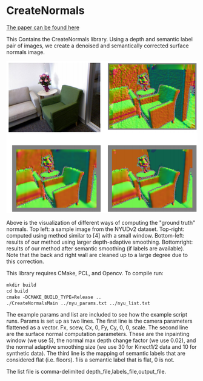 # CreateNormals

[The paper can be found here](https://arxiv.org/abs/1906.06792)


This Contains the CreateNormals library. Using a depth and semantic label pair of images, we create a denoised and semantically corrected surface normals image.

![alt text](https://raw.githubusercontent.com/StevenHickson/CreateNormals/master/example.png)

Above is the visualization of different ways of computing the "ground truth" normals. Top left: a sample image from the
NYUDv2 dataset. Top-right: computed using method similar to [4] with a small window. Bottom-left: results of our
method using larger depth-adaptive smoothing. Bottomright: results of our method after semantic smoothing (if
labels are available). Note that the back and right wall are
cleaned up to a large degree due to this correction.


This library requires CMake, PCL, and Opencv. To compile run:
```
mkdir build
cd build
cmake -DCMAKE_BUILD_TYPE=Release ..
./CreateNormalsMain ../nyu_params.txt ../nyu_list.txt
```

The example params and list are included to see how the example script runs.
Params is set up as two lines. The first line is the camera parameters flattened as a vector. Fx, scew, Cx, 0, Fy, Cy, 0, 0, scale.
The second line are the surface normal computation parameters. These are the inpainting window (we use 5), the normal max depth change factor (we use 0.02), and the normal adaptive smoothing size (we use 30 for Kinect1/2 data and 10 for synthetic data).
The third line is the mapping of semantic labels that are considered flat (i.e. floors). 1 is a semantic label that is flat, 0 is not.

The list file is comma-delimited depth_file,labels_file,output_file.
